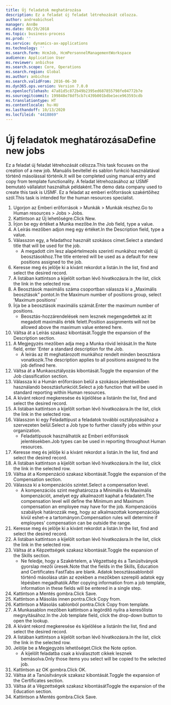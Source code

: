 ```yaml
---
title: Új feladatok meghatározása
description: Ez a feladat új feladat létrehozását célozza.
author: andreabichsel
manager: AnnBe
ms.date: 08/29/2018
ms.topic: business-process
ms.prod: ''
ms.service: dynamics-ax-applications
ms.technology: ''
ms.search.form: HcmJob, HcmPersonnelManagementWorkspace
audience: Application User
ms.reviewer: anbichse
ms.search.scope: Core, Operations
ms.search.region: Global
ms.author: anbichse
ms.search.validFrom: 2016-06-30
ms.dyn365.ops.version: Version 7.0.0
ms.openlocfilehash: 47a81d5c872b49b2395ed687855798fe04772b7e
ms.sourcegitcommit: 199848e78df5cb7c439b001bdbe1ece963593cdb
ms.translationtype: HT
ms.contentlocale: hu-HU
ms.lasthandoff: 10/13/2020
ms.locfileid: "4418869"
---
```

# <a name="define-new-jobs"></a><span data-ttu-id="e866e-103">Új feladatok meghatározása</span><span class="sxs-lookup"><span data-stu-id="e866e-103">Define new jobs</span></span>



<span data-ttu-id="e866e-104">Ez a feladat új feladat létrehozását célozza.</span><span class="sxs-lookup"><span data-stu-id="e866e-104">This task focuses on the creation of a new job.</span></span> <span data-ttu-id="e866e-105">Manuális bevitellel és sablon funkció használatával történő másolással történik.</span><span class="sxs-lookup"><span data-stu-id="e866e-105">It will be completed using manual entry and copy from template functionality.</span></span> <span data-ttu-id="e866e-106">A feladat létrehozásához az USMF bemutató vállalatot használtuk példaként.</span><span class="sxs-lookup"><span data-stu-id="e866e-106">The demo data company used to create this task is USMF.</span></span> <span data-ttu-id="e866e-107">Ez a feladat az emberi erőforrások szakértőihez szól.</span><span class="sxs-lookup"><span data-stu-id="e866e-107">This task is intended for the human resources specialist.</span></span>

1. <span data-ttu-id="e866e-108">Ugorjon az Emberi erőforrások > Munkák > Munkák részhez.</span><span class="sxs-lookup"><span data-stu-id="e866e-108">Go to Human resources > Jobs > Jobs.</span></span>
2. <span data-ttu-id="e866e-109">Kattintson az Új lehetőségre.</span><span class="sxs-lookup"><span data-stu-id="e866e-109">Click New.</span></span>
3. <span data-ttu-id="e866e-110">Írjon be egy értéket a Munka mezőbe.</span><span class="sxs-lookup"><span data-stu-id="e866e-110">In the Job field, type a value.</span></span>
4. <span data-ttu-id="e866e-111">A Leírás mezőben adjon meg egy értéket.</span><span class="sxs-lookup"><span data-stu-id="e866e-111">In the Description field, type a value.</span></span>
5. <span data-ttu-id="e866e-112">Válasszon egy, a feladathoz használt szokásos címet.</span><span class="sxs-lookup"><span data-stu-id="e866e-112">Select a standard title that will be used for the job.</span></span> 
    * <span data-ttu-id="e866e-113">A megadott cím lesz alapértelmezés szerinti munkához rendelt új beosztásokhoz.</span><span class="sxs-lookup"><span data-stu-id="e866e-113">The title entered will be used as a default for new positions assigned to the job.</span></span>  
6. <span data-ttu-id="e866e-114">Keresse meg és jelölje ki a kívánt rekordot a listán.</span><span class="sxs-lookup"><span data-stu-id="e866e-114">In the list, find and select the desired record.</span></span>
7. <span data-ttu-id="e866e-115">A listában kattintson a kijelölt sorban lévő hivatkozásra.</span><span class="sxs-lookup"><span data-stu-id="e866e-115">In the list, click the link in the selected row.</span></span>
8. <span data-ttu-id="e866e-116">A Beosztások maximális száma csoportban válassza ki a „Maximális beosztások” pontot.</span><span class="sxs-lookup"><span data-stu-id="e866e-116">In the Maximum number of positions group, select 'Maximum positions'</span></span>
9. <span data-ttu-id="e866e-117">Írja be a beosztások maximális számát.</span><span class="sxs-lookup"><span data-stu-id="e866e-117">Enter the maximum number of positions.</span></span> 
    * <span data-ttu-id="e866e-118">Beosztás-hozzárendelések nem lesznek megengedettek az itt megadott maximális érték felett.</span><span class="sxs-lookup"><span data-stu-id="e866e-118">Position assignments will not be allowed above the maximum value entered here.</span></span>  
10. <span data-ttu-id="e866e-119">Váltsa át a Leírás szakasz kibontását.</span><span class="sxs-lookup"><span data-stu-id="e866e-119">Toggle the expansion of the Description section.</span></span>
11. <span data-ttu-id="e866e-120">A Megjegyzés mezőben adja meg a Munka rövid leírását.</span><span class="sxs-lookup"><span data-stu-id="e866e-120">In the Note field, enter 'Enter a standard description for the Job.</span></span>
    * <span data-ttu-id="e866e-121">A leírás az itt meghatározott munkához rendelt minden beosztásra vonatkozik.</span><span class="sxs-lookup"><span data-stu-id="e866e-121">The description applies to all positions assigned to the job defined here.</span></span>  
12. <span data-ttu-id="e866e-122">Váltsa át a Munkaosztályozás kibontását.</span><span class="sxs-lookup"><span data-stu-id="e866e-122">Toggle the expansion of the Job classification section.</span></span>
13. <span data-ttu-id="e866e-123">Válassza ki a Humán erőforráson belül a szokásos jelentésekben használandó beosztásfunkciót.</span><span class="sxs-lookup"><span data-stu-id="e866e-123">Select a job function that will be used in standard reporting within Human resources.</span></span>
14. <span data-ttu-id="e866e-124">A kívánt rekord megkeresése és kijelölése a listán</span><span class="sxs-lookup"><span data-stu-id="e866e-124">In the list, find and select the desired record.</span></span>
15. <span data-ttu-id="e866e-125">A listában kattintson a kijelölt sorban lévő hivatkozásra.</span><span class="sxs-lookup"><span data-stu-id="e866e-125">In the list, click the link in the selected row.</span></span>
16. <span data-ttu-id="e866e-126">Válasszon ki egy Feladattípust a feladatok további osztályozásához a szervezeten belül.</span><span class="sxs-lookup"><span data-stu-id="e866e-126">Select a Job type to further classify jobs within your organization.</span></span> 
    * <span data-ttu-id="e866e-127">Feladattípusok használhatók az Emberi erőforrások jelentésekben.</span><span class="sxs-lookup"><span data-stu-id="e866e-127">Job types can be used in reporting throughout Human resources.</span></span>  
17. <span data-ttu-id="e866e-128">Keresse meg és jelölje ki a kívánt rekordot a listán.</span><span class="sxs-lookup"><span data-stu-id="e866e-128">In the list, find and select the desired record.</span></span>
18. <span data-ttu-id="e866e-129">A listában kattintson a kijelölt sorban lévő hivatkozásra.</span><span class="sxs-lookup"><span data-stu-id="e866e-129">In the list, click the link in the selected row.</span></span>
19. <span data-ttu-id="e866e-130">Váltsa át a Kompenzáció szakasz kibontását.</span><span class="sxs-lookup"><span data-stu-id="e866e-130">Toggle the expansion of the Compensation section.</span></span>
20. <span data-ttu-id="e866e-131">Válassza ki a kompenzációs szintet.</span><span class="sxs-lookup"><span data-stu-id="e866e-131">Select a compensation level.</span></span>
    * <span data-ttu-id="e866e-132">A kompenzációs szint meghatározza a Minimális és Maximális kompenzációt, amelyet egy alkalmazott kaphat a feladatért.</span><span class="sxs-lookup"><span data-stu-id="e866e-132">The compensation level will define the Minimum and Maximum compensation an employee may have for the job.</span></span> <span data-ttu-id="e866e-133">Kompenzációs szabályok határozzák meg, hogy az alkalmazottak kompenzációja kívül eshet-e a tartományon.</span><span class="sxs-lookup"><span data-stu-id="e866e-133">Compensation rules will determine if employees' compensation can be outside the range.</span></span>  
21. <span data-ttu-id="e866e-134">Keresse meg és jelölje ki a kívánt rekordot a listán.</span><span class="sxs-lookup"><span data-stu-id="e866e-134">In the list, find and select the desired record.</span></span>
22. <span data-ttu-id="e866e-135">A listában kattintson a kijelölt sorban lévő hivatkozásra.</span><span class="sxs-lookup"><span data-stu-id="e866e-135">In the list, click the link in the selected row.</span></span>
23. <span data-ttu-id="e866e-136">Váltsa át a Képzettségek szakasz kibontását.</span><span class="sxs-lookup"><span data-stu-id="e866e-136">Toggle the expansion of the Skills section.</span></span>
    * <span data-ttu-id="e866e-137">Ne feledje, hogy a Szakértelem, a Végzettség és a Tanúsítványok gyorslap mezői üresek.</span><span class="sxs-lookup"><span data-stu-id="e866e-137">Note that the fields in the Skills, Education and Certificates FastTabs are blank.</span></span> <span data-ttu-id="e866e-138">Adatok beosztássablonból történő másolása után az ezekben a mezőkben szereplő adatok egy lépésben megadhatók.</span><span class="sxs-lookup"><span data-stu-id="e866e-138">After copying information from a job template, information in these fields will be entered in a single step.</span></span>   
24. <span data-ttu-id="e866e-139">Kattintson a Mentés gombra.</span><span class="sxs-lookup"><span data-stu-id="e866e-139">Click Save.</span></span>
25. <span data-ttu-id="e866e-140">Kattintson a Másolás innen pontra.</span><span class="sxs-lookup"><span data-stu-id="e866e-140">Click Copy from.</span></span>
26. <span data-ttu-id="e866e-141">Kattintson a Másolás sablonból pontra.</span><span class="sxs-lookup"><span data-stu-id="e866e-141">Click Copy from template.</span></span>
27. <span data-ttu-id="e866e-142">A Munkasablon mezőben kattintson a legördítő nyílra a keresőlista megnyitásához.</span><span class="sxs-lookup"><span data-stu-id="e866e-142">In the Job template field, click the drop-down button to open the lookup.</span></span>
28. <span data-ttu-id="e866e-143">A kívánt rekord megkeresése és kijelölése a listán</span><span class="sxs-lookup"><span data-stu-id="e866e-143">In the list, find and select the desired record.</span></span>
29. <span data-ttu-id="e866e-144">A listában kattintson a kijelölt sorban lévő hivatkozásra.</span><span class="sxs-lookup"><span data-stu-id="e866e-144">In the list, click the link in the selected row.</span></span>
30. <span data-ttu-id="e866e-145">Jelölje be a Megjegyzés lehetőséget.</span><span class="sxs-lookup"><span data-stu-id="e866e-145">Click the Note option.</span></span>
    * <span data-ttu-id="e866e-146">A kijelölt feladatba csak a kiválasztott cikkek lesznek bemásolva.</span><span class="sxs-lookup"><span data-stu-id="e866e-146">Only those items you select will be copied to the selected job.</span></span>    
31. <span data-ttu-id="e866e-147">Kattintson az OK gombra.</span><span class="sxs-lookup"><span data-stu-id="e866e-147">Click OK.</span></span>
32. <span data-ttu-id="e866e-148">Váltsa át a Tanúsítványok szakasz kibontását.</span><span class="sxs-lookup"><span data-stu-id="e866e-148">Toggle the expansion of the Certificates section.</span></span>
33. <span data-ttu-id="e866e-149">Váltsa át a Végzettségek szakasz kibontását</span><span class="sxs-lookup"><span data-stu-id="e866e-149">Toggle the expansion of the Education section.</span></span>
34. <span data-ttu-id="e866e-150">Kattintson a Mentés gombra.</span><span class="sxs-lookup"><span data-stu-id="e866e-150">Click Save.</span></span>

